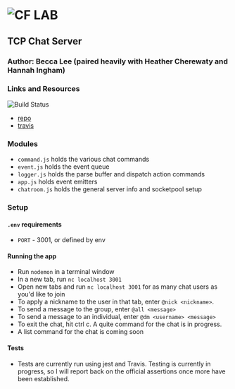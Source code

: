 ![CF](http://i.imgur.com/7v5ASc8.png) LAB
=================================================

## TCP Chat Server

### Author: Becca Lee (paired heavily with Heather Cherewaty and Hannah Ingham)

### Links and Resources
![Build Status](https://www.travis-ci.com/beccalee123/07-tcp-server.svg?branch=master)
* [repo](https://github.com/beccalee123/07-tcp-server)
* [travis](https://www.travis-ci.com/beccalee123/07-tcp-server)

### Modules
- `command.js` holds the various chat commands
- `event.js` holds the event queue
- `logger.js` holds the parse buffer and dispatch action commands
- `app.js` holds event emitters
- `chatroom.js` holds the general server info and socketpool setup


### Setup
#### `.env` requirements
* `PORT` - 3001, or defined by env

#### Running the app
* Run `nodemon` in a terminal window
* In a new tab, run `nc localhost 3001`
* Open new tabs and run `nc localhost 3001` for as many chat users as you'd like to join
* To apply a nickname to the user in that tab, enter `@nick <nickname>`.
* To send a message to the group, enter `@all <message>`
* To send a message to an individual, enter `@dm <username> <message>`
* To exit the chat, hit ctrl c. A quite command for the chat is in progress.
* A list command for the chat is coming soon


#### Tests
* Tests are currently run using jest and Travis. Testing is currently in progress, so I will report back on the official assertions once more have been established.
